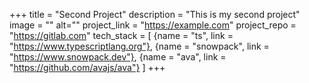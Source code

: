 +++
title = "Second Project"
description = "This is my second project"
image = ""
alt=""
project_link = "https://example.com"
project_repo = "https://gitlab.com"
tech_stack = [
  {name = "ts", link = "https://www.typescriptlang.org"},
  {name = "snowpack", link = "https://www.snowpack.dev"},
  {name = "ava", link = "https://github.com/avajs/ava"}
]
+++
